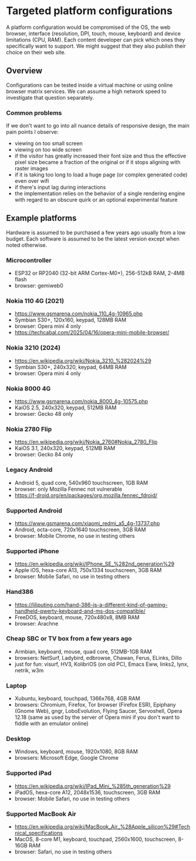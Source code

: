 # Targeted platform configurations

A platform configuration would be compromised of the OS, the web browser, interface (resolution, DPI, touch, mouse, keyboard) and device limitations (CPU, RAM). Each content developer can pick which ones they specifically want to support. We might suggest that they also publish their choice on their web site.

## Overview

Configurations can be tested inside a virtual machine or using online browser matrix services. We can assume a high network speed to investigate that question separately.

### Common problems

If we don't want to go into all nuance details of responsive design, the main pain points I observe:
* viewing on too small screen
* viewing on too wide screen
* if the visitor has greatly increased their font size and thus the effective pixel size became a fraction of the original or if it stops aligning with raster images
* if it is taking too long to load a huge page (or complex generated code) even over wifi
* if there's input lag during interactions
* the implementation relies on the behavior of a single rendering engine with regard to an obscure quirk or an optional experimental feature

## Example platforms

Hardware is assumed to be purchased a few years ago usually from a low budget. Each software is assumed to be the latest version except when noted otherwise.

### Microcontroller

* ESP32 or RP2040 (32-bit ARM Cortex-M0+), 256-512kB RAM, 2-4MB flash
* browser: gemiweb0

### Nokia 110 4G (2021)

* https://www.gsmarena.com/nokia_110_4g-10965.php
* Symbian S30+, 120x160, keypad, 128MB RAM
* browser: Opera mini 4 only
* https://techcabal.com/2025/04/16/opera-mini-mobile-browser/

### Nokia 3210 (2024)

* https://en.wikipedia.org/wiki/Nokia_3210_%282024%29
* Symbian S30+, 240x320, keypad, 64MB RAM
* browser: Opera mini 4 only

### Nokia 8000 4G

* https://www.gsmarena.com/nokia_8000_4g-10575.php
* KaiOS 2.5, 240x320, keypad, 512MB RAM
* browser: Gecko 48 only

### Nokia 2780 Flip

* https://en.wikipedia.org/wiki/Nokia_2760#Nokia_2780_Flip
* KaiOS 3.1, 240x320, keypad, 512MB RAM
* browser: Gecko 84 only

### Legacy Android

* Android 5, quad core, 540x960 touchscreen, 1GB RAM
* browser: only Mozilla Fennec not vulnerable
* https://f-droid.org/en/packages/org.mozilla.fennec_fdroid/

### Supported Android

* https://www.gsmarena.com/xiaomi_redmi_a5_4g-13737.php
* Android, octa-core, 720x1640 touchscreen, 3GB RAM
* browser: Mobile Chrome, no use in testing others

### Supported iPhone

* https://en.wikipedia.org/wiki/IPhone_SE_%282nd_generation%29
* Apple iOS, hexa-core A13, 750x1334 touchscreen, 3GB RAM
* browser: Mobile Safari, no use in testing others

### Hand386

* https://liliputing.com/hand-386-is-a-different-kind-of-gaming-handheld-qwerty-keyboard-and-ms-dos-compatible/
* FreeDOS, keyboard, mouse, 720x480x8, 8MB RAM
* browser: Arachne

### Cheap SBC or TV box from a few years ago

* Armbian, keyboard, mouse, quad core, 512MB-1GB RAM
* browsers: NetSurf, Ladybird, edbrowse, Chawan, Ferus, ELinks, Dillo
* just for fun: visurf, HV3, KolibriOS (on old PC), Emacs Eww, links2, lynx, netrik, w3m

### Laptop

* Xubuntu, keyboard, touchpad, 1366x768, 4GB RAM
* browsers: Chromium, Firefox, Tor browser (Firefox ESR), Epiphany (Gnome Web), gngr, LoboEvolution, Flying Saucer, Servoshell, Opera 12.18 (same as used by the server of Opera mini if you don't want to fiddle with an emulator online)

### Desktop

* Windows, keyboard, mouse, 1920x1080, 8GB RAM
* browsers: Microsoft Edge, Google Chrome

### Supported iPad

* https://en.wikipedia.org/wiki/IPad_Mini_%285th_generation%29
* iPadOS, hexa-core A12, 2048x1536, touchscreen, 3GB RAM
* browser: Mobile Safari, no use in testing others

### Supported MacBook Air

* https://en.wikipedia.org/wiki/MacBook_Air_%28Apple_silicon%29#Technical_specifications
* MacOS, 8-core M1, keyboard, touchpad, 2560x1600, touchscreen, 8-16GB RAM
* browser: Safari, no use in testing others

